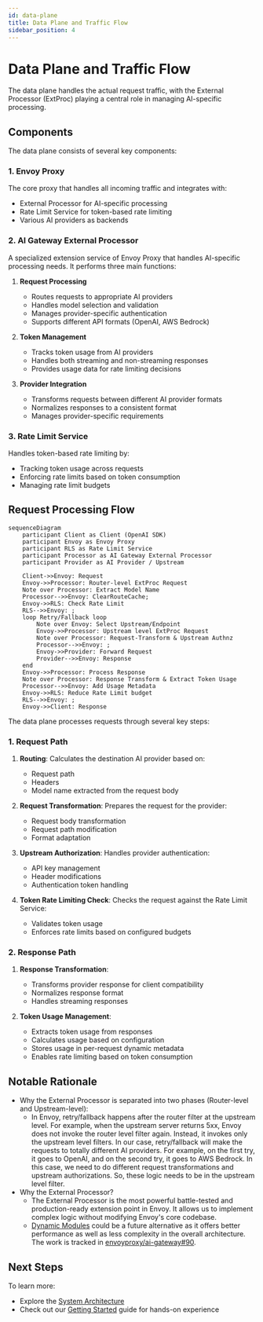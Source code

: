 ```yaml
---
id: data-plane
title: Data Plane and Traffic Flow
sidebar_position: 4
---
```


# Data Plane and Traffic Flow

The data plane handles the actual request traffic, with the External Processor (ExtProc) playing a central role in managing AI-specific processing.

## Components

The data plane consists of several key components:

### 1. Envoy Proxy
The core proxy that handles all incoming traffic and integrates with:
- External Processor for AI-specific processing
- Rate Limit Service for token-based rate limiting
- Various AI providers as backends

### 2. AI Gateway External Processor
A specialized extension service of Envoy Proxy that handles AI-specific processing needs. It performs three main functions:

1. **Request Processing**
   - Routes requests to appropriate AI providers
   - Handles model selection and validation
   - Manages provider-specific authentication
   - Supports different API formats (OpenAI, AWS Bedrock)

2. **Token Management**
   - Tracks token usage from AI providers
   - Handles both streaming and non-streaming responses
   - Provides usage data for rate limiting decisions

3. **Provider Integration**
   - Transforms requests between different AI provider formats
   - Normalizes responses to a consistent format
   - Manages provider-specific requirements

### 3. Rate Limit Service
Handles token-based rate limiting by:
- Tracking token usage across requests
- Enforcing rate limits based on token consumption
- Managing rate limit budgets

## Request Processing Flow

```mermaid
sequenceDiagram
    participant Client as Client (OpenAI SDK)
    participant Envoy as Envoy Proxy
    participant RLS as Rate Limit Service
    participant Processor as AI Gateway External Processor
    participant Provider as AI Provider / Upstream

    Client->>Envoy: Request
    Envoy->>Processor: Router-level ExtProc Request
    Note over Processor: Extract Model Name
    Processor-->>Envoy: ClearRouteCache;
    Envoy->>RLS: Check Rate Limit
    RLS-->>Envoy: ;
    loop Retry/Fallback loop
        Note over Envoy: Select Upstream/Endpoint
        Envoy->>Processor: Upstream level ExtProc Request
        Note over Processor: Request-Transform & Upstream Authnz
        Processor-->>Envoy: ;
        Envoy->>Provider: Forward Request
        Provider-->>Envoy: Response
    end
    Envoy->>Processor: Process Response
    Note over Processor: Response Transform & Extract Token Usage
    Processor-->>Envoy: Add Usage Metadata
    Envoy->>RLS: Reduce Rate Limit budget
    RLS-->>Envoy: ;
    Envoy->>Client: Response
```

The data plane processes requests through several key steps:

### 1. Request Path
1. **Routing**: Calculates the destination AI provider based on:
   - Request path
   - Headers
   - Model name extracted from the request body

2. **Request Transformation**: Prepares the request for the provider:
   - Request body transformation
   - Request path modification
   - Format adaptation

3. **Upstream Authorization**: Handles provider authentication:
   - API key management
   - Header modifications
   - Authentication token handling

4. **Token Rate Limiting Check**: Checks the request against the Rate Limit Service:
   - Validates token usage
   - Enforces rate limits based on configured budgets

### 2. Response Path
1. **Response Transformation**:
   - Transforms provider response for client compatibility
   - Normalizes response format
   - Handles streaming responses

2. **Token Usage Management**:
   - Extracts token usage from responses
   - Calculates usage based on configuration
   - Stores usage in per-request dynamic metadata
   - Enables rate limiting based on token consumption

## Notable Rationale

- Why the External Processor is separated into two phases (Router-level and Upstream-level):
  - In Envoy, retry/fallback happens after the router filter at the upstream level. For example, when the upstream server returns 5xx, Envoy does not invoke the router level filter again.
    Instead, it invokes only the upstream level filters. In our case, retry/fallback will make the requests to totally different AI providers. For example, on the first try, it goes to OpenAI, and on the second try, it goes to AWS Bedrock.
    In this case, we need to do different request transformations and upstream authorizations. So, these logic needs to be in the upstream level filter.
- Why the External Processor?
  - The External Processor is the most powerful battle-tested and production-ready extension point in Envoy. It allows us to implement complex logic without modifying Envoy's core codebase.
  - [Dynamic Modules](https://www.envoyproxy.io/docs/envoy/latest/intro/arch_overview/advanced/dynamic_modules ) could be a future alternative as it offers better performance as well as less complexity in the overall architecture. The work is tracked in [envoyproxy/ai-gateway#90](https://github.com/envoyproxy/ai-gateway/issues/90).

## Next Steps

To learn more:
- Explore the [System Architecture](./system-architecture.md)
- Check out our [Getting Started](../../getting-started/index.md) guide for hands-on experience
